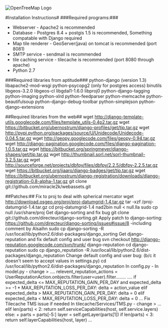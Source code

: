 ![OpenTreeMap Logo](https://github.com/azavea/OpenTreeMap/raw/master/static/images/Philadelphia/es/2011_opentreemap_trans.png)

#Installation Instructions#
###Required programs:###
* Webserver - Apache2 is recommended
* Database - Postgres 8.4 + postgis 1.5 is recommended, Something compatable with Django required
* Map tile renderer - GeoServer(java) on tomcat is recommended (port 8081)
* SMTP service - sendmail is recommended
* tile caching service - tilecache is recommended (port 8080 through apache)
* Python 2.7

###Required libraries from aptitude###
    python-django (version 1.3)
    libapache2-mod-wsgi
    python-psycopg2 (only for postgres access)
    binutils
    libgeos-3.2.0
    libgeos-cl
    libgdal1-1.6.0
    libproj0
    python-django-tagging
    python-imaging
    python-xlrd
    python-feedparser
    python-memcache
    python-beautifulsoup
    python-django-debug-toolbar
    python-simplejson
    python-django-extensions

##Required libraries from the web##
    wget http://django-template-utils.googlecode.com/files/template_utils-0.4p2.tar.gz
                wget https://bitbucket.org/ubernostrum/django-profiles/get/tip.tar.gz
                wget http://pypi.python.org/packages/source/U/Unidecode/Unidecode-0.04.5.tar.gz
                wget http://geopy.googlecode.com/files/geopy-0.94.tar.gz
                wget http://django-pagination.googlecode.com/files/django-pagination-1.0.5.tar.gz
                wget https://bitbucket.org/springmeyer/django-shapes/get/tip.tar.gz
                wget http://thumbnail.sorl.net/sorl-thumbnail-3.2.5.tar.gz
                wget http://sourceforge.net/projects/dbfpy/files/dbfpy/2.2.5/dbfpy-2.2.5.tar.gz
                wget https://bitbucket.org/jiaaro/django-badges/get/tip.tar.gz
                wget https://bitbucket.org/ubernostrum/django-registration/downloads/django-registration-0.8-alpha-1.tar.gz
    git clone git://github.com/miracle2k/webassets.git

##Patches:##
    Fix to proj to deal with spherical mercator
        wget http://download.osgeo.org/proj/proj-datumgrid-1.4.tar.gz
        tar -xzf /proj-datumgrid-1.4.tar.gz
        cd proj-datumgrid-1.4
        nad2bin null < null.lla
                                sudo cp null /usr/share/proj
    Get django-sorting and fix bug
        git clone git://github.com/directeur/django-sorting.git
				Apply patch to django-sorting:
            https://github.com/directeur/django-sorting/issues#issue/8
						-including comment by Alsaihn
				sudo cp django-sorting -R /usr/local/lib/python2.6/dist-packages/django_sorting
    Get django-reputation and fix default config and user bug
        svn checkout http://django-reputation.googlecode.com/svn/trunk/ django-reputation
				cd django-reputation
				sudo cp django_reputation -R /usr/local/lib/python2.6/dist-packages/django_reputation
				Change default config and user bug: (b/c it doesn't seem to accept values in settings.py)
						cd /usr/local/lib/python2.6/dist-packages/django_reputation
						In config.py - <change values as needed>
            In model.py - change >
                ....
                relevent_reputation_actions = UserReputationAction.onbjects.filter(user=user).filter........
                ....
                if expected_delta <= MAX_REPUTATION_GAIN_PER_DAY and expected_delta >= -1 * MAX_REPUTATION_LOSS_PER_DAY:
                    delta = action_value
                elif expected_delta > MAX_REPUTATION_GAIN_PER_DAY:
                    delta = 0
                elif expected_delta < MAX_REPUTATION_LOSS_PER_DAY:
                    delta = 0
                ...
    Fix Tilecache TMS issue if needed
				In tilecache/Services/TMS.py - change >
						...
						elif len(parts) < 2:
								return self.serviceCapabilities(host, self.service.layers)
						else:
					+ parts = parts[-5:]
								layer = self.getLayer(parts[1])
								if len(parts) < 3:
								return self.layerCapabilities(host, layer)
						...